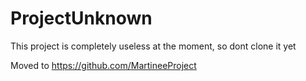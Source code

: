 # ProjectUnknown
This project is completely useless at the moment, so dont clone it yet

Moved to https://github.com/MartineeProject

